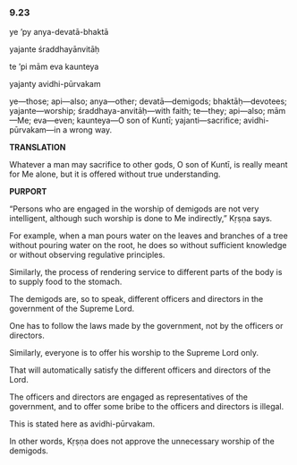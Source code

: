 <!--
.. title: Bhagavad-gita::Nectar 304 of 599
.. slug: bg-304
.. date: 2019-08-12 14:00:43 UTC-04:00
.. tags: service
.. category: bhagavad-gita
.. link: 
.. description: service
.. type: text
-->

### 9.23

ye ’py anya-devatā-bhaktā

yajante śraddhayānvitāḥ

te ’pi mām eva kaunteya

yajanty avidhi-pūrvakam

<!-- TEASER_END -->

ye—those; api—also; anya—other; devatā—demigods; bhaktāḥ—devotees; yajante—worship; śraddhaya-anvitāḥ—with faith; te—they; api—also; mām—Me; eva—even; kaunteya—O son of Kuntī; yajanti—sacrifice; avidhi-pūrvakam—in a wrong way.

**TRANSLATION**

Whatever a man may sacrifice to other gods, O son of Kuntī, is really meant for Me alone, but it is offered without true understanding.

**PURPORT**

“Persons who are engaged in the worship of demigods are not very intelligent, although such worship is done to Me indirectly,” Kṛṣṇa says.

For example, when a man pours water on the leaves and branches of a tree without pouring water on the root, he does so without sufficient knowledge or without observing regulative principles.

Similarly, the process of rendering service to different parts of the body is to supply food to the stomach.

The demigods are, so to speak, different officers and directors in the government of the Supreme Lord.

One has to follow the laws made by the government, not by the officers or directors.

Similarly, everyone is to offer his worship to the Supreme Lord only.

That will automatically satisfy the different officers and directors of the Lord.

The officers and directors are engaged as representatives of the government, and to offer some bribe to the officers and directors is illegal.

This is stated here as avidhi-pūrvakam.

In other words, Kṛṣṇa does not approve the unnecessary worship of the demigods.

